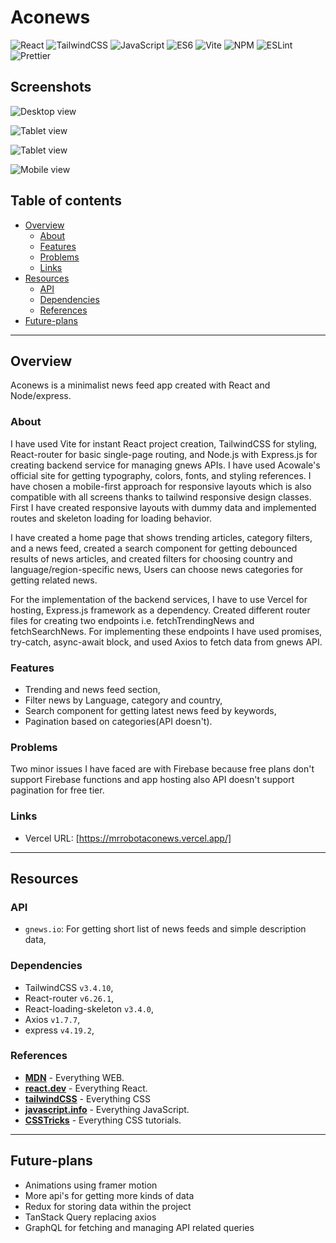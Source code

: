 # Aconews

![React](https://img.shields.io/badge/React-teal)
![TailwindCSS](https://img.shields.io/badge/TailwindCSS-blue)
![JavaScript](https://img.shields.io/badge/JavaScript-yellow)
![ES6](https://img.shields.io/badge/ES6-yellow)
![Vite](https://img.shields.io/badge/Vite-purple)
![NPM](https://img.shields.io/badge/NPM-red)
![ESLint](https://img.shields.io/badge/ESLint-purple)
![Prettier](https://img.shields.io/badge/Prettier-darkblue)

## Screenshots

![Desktop view](./public/screenshot1.png)

![Tablet view](./public/screenshot2.png)

![Tablet view](./public/screenshot3.png)

![Mobile view](./public/screenshot4.png)

## Table of contents

- [Overview](#overview)
  - [About](#about)
  - [Features](#features)
  - [Problems](#problems)
  - [Links](#links)
- [Resources](#resources)
  - [API](#api)
  - [Dependencies](#dependencies)
  - [References](#references)
- [Future-plans](#future-plans)

---

## Overview

Aconews is a minimalist news feed app created with React and Node/express.

### About

I have used Vite for instant React project creation, TailwindCSS for styling, React-router for basic single-page routing, and Node.js with Express.js for creating backend service for managing gnews APIs. I have used Acowale's official site for getting typography, colors, fonts, and styling references. I have chosen a mobile-first approach for responsive layouts which is also compatible with all screens thanks to tailwind responsive design classes. First I have created responsive layouts with dummy data and implemented routes and skeleton loading for loading behavior.

I have created a home page that shows trending articles, category filters, and a news feed, created a search component for getting debounced results of news articles, and created filters for choosing country and language/region-specific news, Users can choose news categories for getting related news.

For the implementation of the backend services, I have to use Vercel for hosting, Express.js framework as a dependency. Created different router files for creating two endpoints i.e. fetchTrendingNews and fetchSearchNews. For implementing these endpoints I have used promises, try-catch, async-await block, and used Axios to fetch data from gnews API.

### Features

- Trending and news feed section,
- Filter news by Language, category and country,
- Search component for getting latest news feed by keywords,
- Pagination based on categories(API doesn't).

### Problems

Two minor issues I have faced are with Firebase because free plans don't support Firebase functions and app hosting also API doesn't support pagination for free tier.

### Links

- Vercel URL: [https://mrrobotaconews.vercel.app/]

---

## Resources

### API

- `gnews.io`: For getting short list of news feeds and simple description data,

### Dependencies

- TailwindCSS `v3.4.10`,
- React-router `v6.26.1`,
- React-loading-skeleton `v3.4.0`,
- Axios `v1.7.7`,
- express `v4.19.2`,

### References

- **[MDN](https://developers.mozilla.org)** - Everything WEB.
- **[react.dev](https://react.dev)** - Everything React.
- **[tailwindCSS](https://tailwindcss.com)** - Everything CSS
- **[javascript.info](https://javascript.info)** - Everything JavaScript.
- **[CSSTricks](https://css-tricks.com)** - Everything CSS tutorials.

---

## Future-plans

- Animations using framer motion
- More api's for getting more kinds of data
- Redux for storing data within the project
- TanStack Query replacing axios
- GraphQL for fetching and managing API related queries
